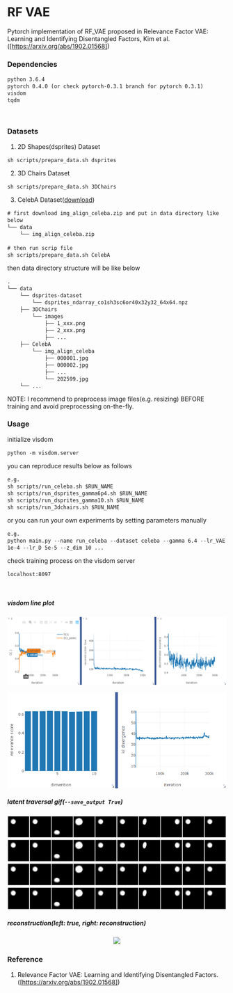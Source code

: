 # RF VAE
Pytorch implementation of RF_VAE proposed in Relevance Factor VAE: Learning and Identifying Disentangled Factors, Kim et al.([https://arxiv.org/abs/1902.01568])
<br>

### Dependencies
```
python 3.6.4
pytorch 0.4.0 (or check pytorch-0.3.1 branch for pytorch 0.3.1)
visdom
tqdm
```
<br>

### Datasets
1. 2D Shapes(dsprites) Dataset
```
sh scripts/prepare_data.sh dsprites
```
2. 3D Chairs Dataset
```
sh scripts/prepare_data.sh 3DChairs
```
3. CelebA Dataset([download])
```
# first download img_align_celeba.zip and put in data directory like below
└── data
    └── img_align_celeba.zip

# then run scrip file
sh scripts/prepare_data.sh CelebA
```

then data directory structure will be like below<br>
```
.
└── data
    └── dsprites-dataset
        └── dsprites_ndarray_co1sh3sc6or40x32y32_64x64.npz
    ├── 3DChairs
        └── images
            ├── 1_xxx.png
            ├── 2_xxx.png
            ├── ...
    ├── CelebA
        └── img_align_celeba
            ├── 000001.jpg
            ├── 000002.jpg
            ├── ...
            └── 202599.jpg
    └── ...
```
NOTE: I recommend to preprocess image files(e.g. resizing) BEFORE training and avoid preprocessing on-the-fly.
<br>

### Usage
initialize visdom
```
python -m visdom.server
```
you can reproduce results below as follows
```
e.g.
sh scripts/run_celeba.sh $RUN_NAME
sh scripts/run_dsprites_gamma6p4.sh $RUN_NAME
sh scripts/run_dsprites_gamma10.sh $RUN_NAME
sh scripts/run_3dchairs.sh $RUN_NAME
```
or you can run your own experiments by setting parameters manually
```
e.g.
python main.py --name run_celeba --dataset celeba --gamma 6.4 --lr_VAE 1e-4 --lr_D 5e-5 --z_dim 10 ...
```
check training process on the visdom server
```
localhost:8097
```
<br>

##### visdom line plot
![dsprites_plot](result/Capture.png)

![dsprites_plot](result/distribute.png)
##### latent traversal gif(```--save_output True```)
<p align="center">
<img src=result/random_img.gif>
<img src=result/fixed_heart.gif>
<img src=result/fixed_square.gif>
<img src=result/fixed_ellipse.gif>
</p>


##### reconstruction(left: true, right: reconstruction)
<p align="center">
<img src=result/300000.gif>
</p>

### Reference
1. Relevance Factor VAE: Learning and Identifying Disentangled Factors.([https://arxiv.org/abs/1902.01568])


[https://arxiv.org/abs/1902.01568]: https://arxiv.org/abs/1902.01568
[download]: http://mmlab.ie.cuhk.edu.hk/projects/CelebA.html
